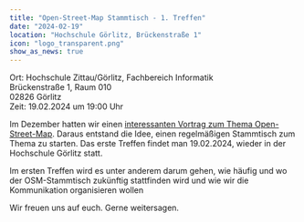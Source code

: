 ```yaml
---
title: "Open-Street-Map Stammtisch - 1. Treffen"
date: "2024-02-19"
location: "Hochschule Görlitz, Brückenstraße 1"
icon: "logo_transparent.png"
show_as_news: true
---
```


Ort: Hochschule Zittau/Görlitz, Fachbereich Informatik  
Brückenstraße 1, Raum 010  
02826 Görlitz  
Zeit: 19.02.2024 um 19:00 Uhr

Im Dezember hatten wir einen [interessanten Vortrag zum Thema Open-Street-Map](/events/2023/osm-vortrag_2023_12/).
Daraus entstand die Idee, einen regelmäßigen Stammtisch zum Thema zu starten. Das erste Treffen findet man 19.02.2024,
wieder in der Hochschule Görlitz statt.

Im ersten Treffen wird es unter anderem darum gehen, wie häufig und wo der OSM-Stammtisch zukünftig stattfinden wird und
wie wir die Kommunikation organisieren wollen

Wir freuen uns auf euch. Gerne weitersagen.
